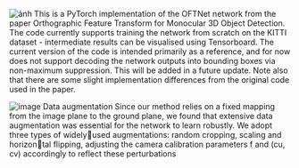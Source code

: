 ![ảnh](https://user-images.githubusercontent.com/85555398/215302814-99827e41-951e-44c7-9c63-649ead810f38.png)
This is a PyTorch implementation of the OFTNet network from the paper Orthographic Feature Transform for Monocular 3D Object Detection. The code currently supports training the network from scratch on the KITTI dataset - intermediate results can be visualised using Tensorboard. The current version of the code is intended primarily as a reference, and for now does not support decoding the network outputs into bounding boxes via non-maximum suppression. This will be added in a future update. Note also that there are some slight implementation differences from the original code used in the paper.


![image](https://user-images.githubusercontent.com/85555398/216355298-89990653-f61f-45e2-bb8f-60c0c3fbb377.png)
Data augmentation Since our method relies on a fixed mapping from the image plane to the ground plane, we
found that extensive data augmentation was essential for the network to learn robustly. We adopt three types of widelyused augmentations: random cropping, scaling and horizontal flipping, adjusting the camera calibration parameters f and (cu, cv) accordingly to reflect these perturbations

